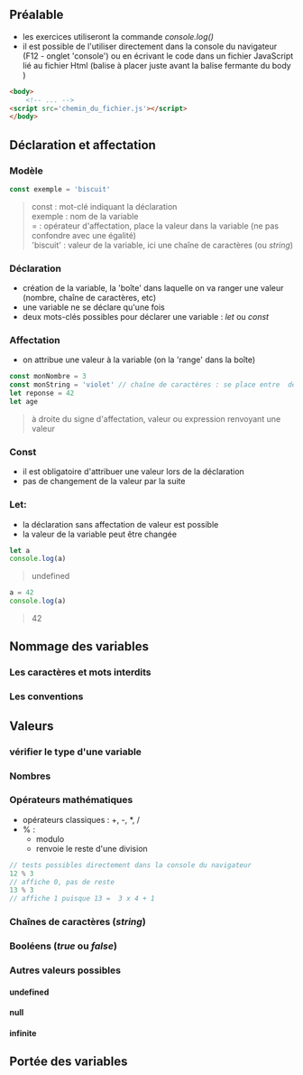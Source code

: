 ## Préalable
- les exercices utiliseront la commande *console.log()*
- il est possible de l'utiliser directement dans la console du navigateur (F12 - onglet 'console') ou en écrivant le code dans un fichier JavaScript lié au fichier Html (balise à placer juste avant la balise fermante du body )

```html
<body>
    <!-- ... -->
<script src='chemin_du_fichier.js'></script> 
</body>
```
## Déclaration et affectation
### Modèle
```javascript
const exemple = 'biscuit'
```
> const : mot-clé indiquant la déclaration\
> exemple : nom de la variable\
> = : opérateur d'affectation, place la valeur dans la variable (ne pas confondre avec une égalité)\
> 'biscuit' : valeur de la variable, ici une chaîne de caractères (ou *string*)
### Déclaration
- création de la variable, la 'boîte' dans laquelle on va ranger une valeur (nombre, chaîne de caractères, etc) 
- une variable ne se déclare qu'une fois
- deux mots-clés possibles pour déclarer une variable : *let* ou *const*
### Affectation
- on attribue une valeur à la variable (on la 'range' dans la boîte)
```javascript
const monNombre = 3         
const monString = 'violet' // chaîne de caractères : se place entre  des '' ou  des ""
let reponse = 42
let age
```
> à droite du signe d'affectation, valeur ou expression renvoyant une valeur
### Const
- il est obligatoire d'attribuer une valeur lors de la déclaration
- pas de changement de la valeur par la suite
### Let: 
- la déclaration sans affectation de valeur est possible
- la valeur de la variable peut être changée
```javascript
let a
console.log(a)
```
>  undefined
```javascript
a = 42
console.log(a)
```
> 42

## Nommage des variables
### Les caractères et mots interdits
### Les conventions
## Valeurs
### vérifier le type d'une variable
### Nombres
### Opérateurs mathématiques
- opérateurs classiques : +, -, *, /
- % :
    - modulo
    - renvoie le reste d'une division
```javascript
// tests possibles directement dans la console du navigateur
12 % 3
// affiche 0, pas de reste
13 % 3
// affiche 1 puisque 13 =  3 x 4 + 1
```
### Chaînes de caractères (*string*)
### Booléens (*true* ou *false*)

### Autres valeurs possibles
#### undefined
#### null
#### infinite

## Portée des variables

